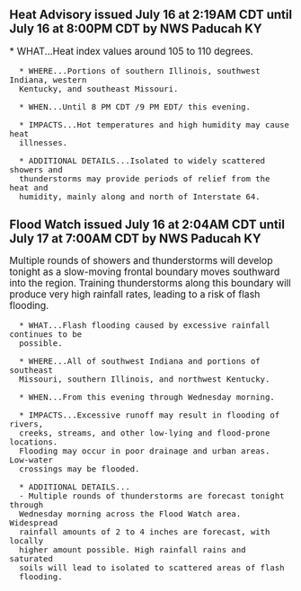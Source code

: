 <p>
   <h2>Heat Advisory issued July 16 at 2:19AM CDT until July 16 at 8:00PM CDT by NWS Paducah KY</h2>
   <div style="font-size:120%">* WHAT...Heat index values around 105 to 110 degrees.
      
      * WHERE...Portions of southern Illinois, southwest Indiana, western
      Kentucky, and southeast Missouri.
      
      * WHEN...Until 8 PM CDT /9 PM EDT/ this evening.
      
      * IMPACTS...Hot temperatures and high humidity may cause heat
      illnesses.
      
      * ADDITIONAL DETAILS...Isolated to widely scattered showers and
      thunderstorms may provide periods of relief from the heat and
      humidity, mainly along and north of Interstate 64.
   </div>
</p>
<p>
   <h2>Flood Watch issued July 16 at 2:04AM CDT until July 17 at 7:00AM CDT by NWS Paducah KY</h2>
   <div style="font-size:120%">Multiple rounds of showers and thunderstorms will develop tonight
      as a slow-moving frontal boundary moves southward into the region.
      Training thunderstorms along this boundary will produce very high
      rainfall rates, leading to a risk of flash flooding.
      
      * WHAT...Flash flooding caused by excessive rainfall continues to be
      possible.
      
      * WHERE...All of southwest Indiana and portions of southeast
      Missouri, southern Illinois, and northwest Kentucky.
      
      * WHEN...From this evening through Wednesday morning.
      
      * IMPACTS...Excessive runoff may result in flooding of rivers,
      creeks, streams, and other low-lying and flood-prone locations.
      Flooding may occur in poor drainage and urban areas. Low-water
      crossings may be flooded.
      
      * ADDITIONAL DETAILS...
      - Multiple rounds of thunderstorms are forecast tonight through
      Wednesday morning across the Flood Watch area. Widespread
      rainfall amounts of 2 to 4 inches are forecast, with locally
      higher amount possible. High rainfall rains and saturated
      soils will lead to isolated to scattered areas of flash
      flooding.
   </div>
</p>